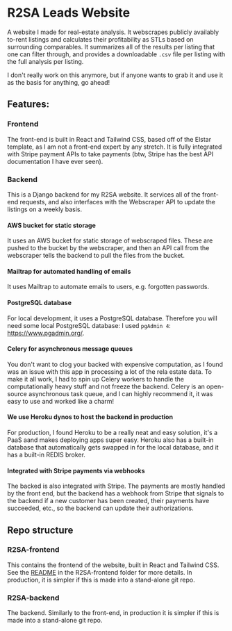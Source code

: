 # R2SA Leads Website
A website I made for real-estate analysis. It webscrapes publicly availably to-rent listings and calculates their profitability as STLs based on surrounding comparables. It summarizes all of the results per listing that one can filter through, and provides a downloadable `.csv` file per listing with the full analysis per listing.

I don't really work on this anymore, but if anyone wants to grab it and use it as the basis for anything, go ahead!

## Features:
### Frontend
The front-end is built in React and Tailwind CSS, based off of the Elstar template, as I am not a front-end expert by any stretch. It is fully integrated with Stripe payment APIs to take payments (btw, Stripe has the best API documentation I have ever seen). 

### Backend
This is a Django backend for my R2SA website. It services all of the front-end requests, and also interfaces with the Webscraper API to update the listings on a weekly basis.

#### AWS bucket for static storage
It uses an AWS bucket for static storage of webscraped files. These are pushed to the bucket by the webscraper, and then an API call from the webscraper tells the backend to pull the files from the bucket.

#### Mailtrap for automated handling of emails
It uses Mailtrap to automate emails to users, e.g. forgotten passwords.

#### PostgreSQL database
For local development, it uses a PostgreSQL database. Therefore you will need some local PostgreSQL database: I used `pgAdmin 4`: https://www.pgadmin.org/.

#### Celery for asynchronous message queues
You don't want to clog your backed with expensive computation, as I found was an issue with this app in processing a lot of the rela estate data. To make it all work, I had to spin up Celery workers to handle the computationally heavy stuff and not freeze the backend. Celery is an open-source asynchronous task queue, and I can highly recommend it, it was easy to use and worked like a charm!

#### We use Heroku dynos to host the backend in production
For production, I found Heroku to be a really neat and easy solution, it's a PaaS aand makes deploying apps super easy. Heroku also has a built-in database that automatically gets swapped in for the local database, and it has a built-in REDIS broker.

#### Integrated with Stripe payments via webhooks
The backed is also integrated with Stripe. The payments are mostly handled by the front end, but the backend has a webhook from Stripe that signals to the backend if a new customer has been created, their payments have succeeded, etc., so the backend can update their authorizations.


## Repo structure

### R2SA-frontend
This contains the frontend of the website, built in React and Tailwind CSS. See the [README](https://github.com/OscarSavolainenDR/R2SA_website/blob/main/R2SA-frontend/README.md) in the R2SA-frontend folder for more details. In production, it is simpler if this is made into a stand-alone git repo.

### R2SA-backend
The backend. Similarly to the front-end, in production it is simpler if this is made into a stand-alone git repo.
